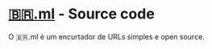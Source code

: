 # [ 🇧🇷.ml](https://xn--f77h6a.ml/) - Source code

O  🇧🇷.ml é um encurtador de URLs simples e open source.
